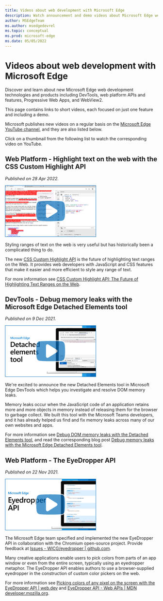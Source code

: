```yaml
---
title: Videos about web development with Microsoft Edge
description: Watch announcement and demo videos about Microsoft Edge web development technologies such as DevTools, Progressive Web App, Web platform features, WebView2, and more.
author: MSEdgeTeam
ms.author: msedgedevrel
ms.topic: conceptual
ms.prod: microsoft-edge
ms.date: 05/05/2022
---
```

# Videos about web development with Microsoft Edge

Discover and learn about new Microsoft Edge web development technologies and products including DevTools, web platform APIs and features, Progressive Web Apps, and WebView2.

This page contains links to short videos, each focused on just one feature and including a demo.

Microsoft publishes new videos on a regular basis on the [Microsoft Edge YouTube channel](https://www.youtube.com/channel/UCIGx7oT8p6-jUpOfg98yelA), and they are also listed below.

Click on a thumbnail from the following list to watch the corresponding video on YouTube.

<!--
To add a new video:
- Create a thumbnail image for the video: 300px wide, no faces of people, big blue play button.
- Place the video thumbnail image in the ./images folder next to this page.
- Prepare the YouTube URL, title, and description.
- Add a new H2 heading below this comment, with the title of the video.
- Add the publish date next (same as the one on YouTube).
- Add a markdown image below the date, with the thumbnail you added before, and link this image tag to the YouTube video.
- Place the description below that, fixing any links that came from YouTube and that might have been shortened.
-->


<!-- ====================================================================== -->
## Web Platform - Highlight text on the web with the CSS Custom Highlight API

_Published on 28 Apr 2022._

[![Thumbnail image for the CSS Custom Highlight API video](./images/css-custom-highlight-api.png)](https://www.youtube.com/watch?v=1qldqyT324o)

Styling ranges of text on the web is very useful but has historically been a complicated thing to do.

The new [CSS Custom Highlight API](https://www.w3.org/TR/css-highlight-api-1/) is the future of highlighting text ranges on the Web. It provides web developers with JavaScript and CSS features that make it easier and more efficient to style any range of text.

For more information see [CSS Custom Highlight API: The Future of Highlighting Text Ranges on the Web](https://css-tricks.com/css-custom-highlight-api-early-loo/).


<!-- ====================================================================== -->
## DevTools - Debug memory leaks with the Microsoft Edge Detached Elements tool

_Published on 9 Dec 2021._

[![Thumbnail image for the Detached Elements video](./images/detached-elements.png)](https://www.youtube.com/watch?v=v2iy17ptmBk)

We're excited to announce the new Detached Elements tool in Microsoft Edge DevTools which helps you investigate and resolve DOM memory leaks.

Memory leaks occur when the JavaScript code of an application retains more and more objects in memory instead of releasing them for the browser to garbage collect.
We built this tool with the Microsoft Teams developers, and it has already helped us find and fix memory leaks across many of our own websites and apps.

For more information see [Debug DOM memory leaks with the Detached Elements tool](../devtools-guide-chromium/memory-problems/dom-leaks.md), and read the corresponding blog post [Debug memory leaks with the Microsoft Edge Detached Elements tool](https://blogs.windows.com/msedgedev/2021/12/09/debug-memory-leaks-detached-elements-tool-devtools/).


<!-- ====================================================================== -->
## Web Platform - The EyeDropper API

_Published on 22 Nov 2021._

[![Thumbnail image for the Eye Dropper API video](./images/eyedropper-api.png)](https://www.youtube.com/watch?v=XZUEnUbI7dE)

The Microsoft Edge team specified and implemented the new EyeDropper API in collaboration with the Chromium open-source project. Provide feedback at [Issues - WICG/eyedropper | github.com](https://github.com/WICG/eyedropper-api/issues).

Many creative applications enable users to pick colors from parts of an app window or even from the entire screen, typically using an eyedropper metaphor. The EyeDropper API enables authors to use a browser-supplied eyedropper in the construction of custom color pickers on the web.

For more information see [Picking colors of any pixel on the screen with the EyeDropper API | web.dev](https://web.dev/eyedropper/) and [EyeDropper API - Web APIs | MDN developer.mozilla.org](https://developer.mozilla.org/docs/Web/API/EyeDropper_API).
